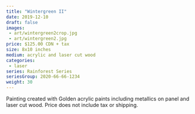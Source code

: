 ```yaml
---
title: "Wintergreen II"
date: 2019-12-10
draft: false
images:
 - art/wintergreen2crop.jpg
 - art/wintergreen2.jpg
price: $125.00 CDN + tax
size: 8x10 inches
medium: acrylic and laser cut wood
categories:
 - laser
series: Rainforest Series
seriesGroup: 2020-66-66-1234
weight: 30
---
```


Painting created with Golden acrylic paints including metallics on panel and laser cut wood. Price does not include tax or shipping.
